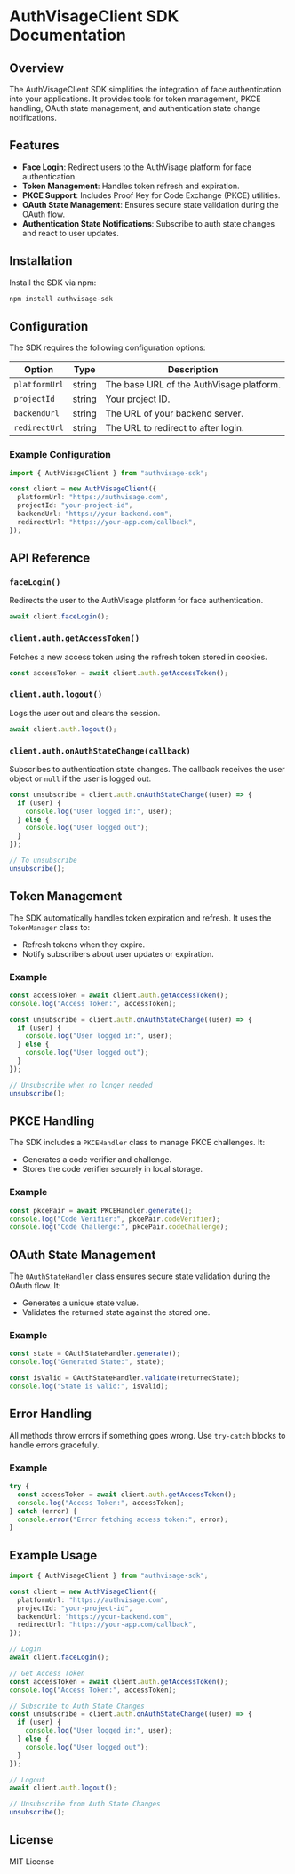 # AuthVisageClient SDK Documentation

## Overview

The AuthVisageClient SDK simplifies the integration of face authentication into your applications. It provides tools for token management, PKCE handling, OAuth state management, and authentication state change notifications.

## Features

- **Face Login**: Redirect users to the AuthVisage platform for face authentication.
- **Token Management**: Handles token refresh and expiration.
- **PKCE Support**: Includes Proof Key for Code Exchange (PKCE) utilities.
- **OAuth State Management**: Ensures secure state validation during the OAuth flow.
- **Authentication State Notifications**: Subscribe to auth state changes and react to user updates.

## Installation

Install the SDK via npm:

```bash
npm install authvisage-sdk
```

## Configuration

The SDK requires the following configuration options:

| Option          | Type   | Description                              |
| --------------- | ------ | ---------------------------------------- |
| `platformUrl` | string | The base URL of the AuthVisage platform. |
| `projectId`   | string | Your project ID.                         |
| `backendUrl`  | string | The URL of your backend server.          |
| `redirectUrl` | string | The URL to redirect to after login.      |

### Example Configuration

```typescript
import { AuthVisageClient } from "authvisage-sdk";

const client = new AuthVisageClient({
  platformUrl: "https://authvisage.com",
  projectId: "your-project-id",
  backendUrl: "https://your-backend.com",
  redirectUrl: "https://your-app.com/callback",
});
```

## API Reference

### `faceLogin()`

Redirects the user to the AuthVisage platform for face authentication.

```typescript
await client.faceLogin();
```

### `client.auth.getAccessToken()`

Fetches a new access token using the refresh token stored in cookies.

```typescript
const accessToken = await client.auth.getAccessToken();
```

### `client.auth.logout()`

Logs the user out and clears the session.

```typescript
await client.auth.logout();
```

### `client.auth.onAuthStateChange(callback)`

Subscribes to authentication state changes. The callback receives the user object or `null` if the user is logged out.

```typescript
const unsubscribe = client.auth.onAuthStateChange((user) => {
  if (user) {
    console.log("User logged in:", user);
  } else {
    console.log("User logged out");
  }
});

// To unsubscribe
unsubscribe();
```

## Token Management

The SDK automatically handles token expiration and refresh. It uses the `TokenManager` class to:

- Refresh tokens when they expire.
- Notify subscribers about user updates or expiration.

### Example

```typescript
const accessToken = await client.auth.getAccessToken();
console.log("Access Token:", accessToken);

const unsubscribe = client.auth.onAuthStateChange((user) => {
  if (user) {
    console.log("User logged in:", user);
  } else {
    console.log("User logged out");
  }
});

// Unsubscribe when no longer needed
unsubscribe();
```

## PKCE Handling

The SDK includes a `PKCEHandler` class to manage PKCE challenges. It:

- Generates a code verifier and challenge.
- Stores the code verifier securely in local storage.

### Example

```typescript
const pkcePair = await PKCEHandler.generate();
console.log("Code Verifier:", pkcePair.codeVerifier);
console.log("Code Challenge:", pkcePair.codeChallenge);
```

## OAuth State Management

The `OAuthStateHandler` class ensures secure state validation during the OAuth flow. It:

- Generates a unique state value.
- Validates the returned state against the stored one.

### Example

```typescript
const state = OAuthStateHandler.generate();
console.log("Generated State:", state);

const isValid = OAuthStateHandler.validate(returnedState);
console.log("State is valid:", isValid);
```

## Error Handling

All methods throw errors if something goes wrong. Use `try-catch` blocks to handle errors gracefully.

### Example

```typescript
try {
  const accessToken = await client.auth.getAccessToken();
  console.log("Access Token:", accessToken);
} catch (error) {
  console.error("Error fetching access token:", error);
}
```

## Example Usage

```typescript
import { AuthVisageClient } from "authvisage-sdk";

const client = new AuthVisageClient({
  platformUrl: "https://authvisage.com",
  projectId: "your-project-id",
  backendUrl: "https://your-backend.com",
  redirectUrl: "https://your-app.com/callback",
});

// Login
await client.faceLogin();

// Get Access Token
const accessToken = await client.auth.getAccessToken();
console.log("Access Token:", accessToken);

// Subscribe to Auth State Changes
const unsubscribe = client.auth.onAuthStateChange((user) => {
  if (user) {
    console.log("User logged in:", user);
  } else {
    console.log("User logged out");
  }
});

// Logout
await client.auth.logout();

// Unsubscribe from Auth State Changes
unsubscribe();
```

## License

MIT License
